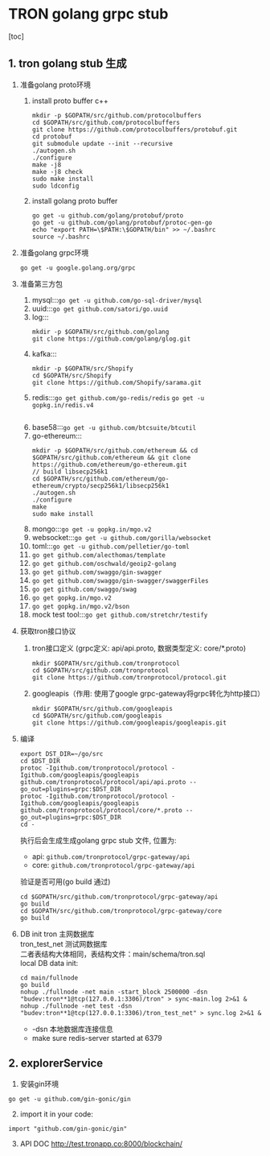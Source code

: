 # TRON golang grpc stub

[toc]

## 1. tron golang stub 生成
1. 准备golang proto环境
    1. install proto buffer c++
        ```shell
        mkdir -p $GOPATH/src/github.com/protocolbuffers
        cd $GOPATH/src/github.com/protocolbuffers
        git clone https://github.com/protocolbuffers/protobuf.git
        cd protobuf
        git submodule update --init --recursive
        ./autogen.sh
        ./configure
        make -j8
        make -j8 check
        sudo make install
        sudo ldconfig
        ```
    2. install golang proto buffer
        ```shell
        go get -u github.com/golang/protobuf/proto
        go get -u github.com/golang/protobuf/protoc-gen-go
        echo "export PATH=\$PATH:\$GOPATH/bin" >> ~/.bashrc
        source ~/.bashrc
        ```
2. 准备golang grpc环境
    ```
    go get -u google.golang.org/grpc
    ```

3. 准备第三方包
    1. mysql:::`go get -u github.com/go-sql-driver/mysql`
    2. uuid:::`go get github.com/satori/go.uuid`
    3. log:::
        ```shell
        mkdir -p $GOPATH/src/github.com/golang
        git clone https://github.com/golang/glog.git
        ```
    4. kafka:::
        ```shell
        mkdir -p $GOPATH/src/Shopify
        cd $GOPATH/src/Shopify
        git clone https://github.com/Shopify/sarama.git
        ```
    5. redis:::`go get github.com/go-redis/redis`   `go get -u gopkg.in/redis.v4`
        ```shell
        
        ```
    6. base58:::`go get -u github.com/btcsuite/btcutil`
    7. go-ethereum:::
        ```shell
        mkdir -p $GOPATH/src/github.com/ethereum && cd $GOPATH/src/github.com/ethereum && git clone https://github.com/ethereum/go-ethereum.git
        // build libsecp256k1
        cd $GOPATH/src/github.com/ethereum/go-ethereum/crypto/secp256k1/libsecp256k1
        ./autogen.sh
        ./configure
        make
        sudo make install
        ```
    8. mongo:::`go get -u gopkg.in/mgo.v2`
    9. websocket:::`go get -u github.com/gorilla/websocket`
    10. toml:::`go get -u github.com/pelletier/go-toml`
    11. `go get github.com/alecthomas/template`
    12. `go get github.com/oschwald/geoip2-golang`
    13. `go get github.com/swaggo/gin-swagger`
    14. `go get github.com/swaggo/gin-swagger/swaggerFiles`
    15. `go get github.com/swaggo/swag`
    16. `go get gopkg.in/mgo.v2`
    17. `go get gopkg.in/mgo.v2/bson`
    18. mock test tool:::`go get github.com/stretchr/testify`

4. 获取tron接口协议
    1. tron接口定义 (grpc定义: api/api.proto, 数据类型定义: core/*.proto)
        ```shell
        mkdir $GOPATH/src/github.com/tronprotocol
        cd $GOPATH/src/github.com/tronprotocol
        git clone https://github.com/tronprotocol/protocol.git
        ```
    2. googleapis（作用: 使用了google grpc-gateway将grpc转化为http接口）
        ```shell
        mkdir $GOPATH/src/github.com/googleapis
        cd $GOPATH/src/github.com/googleapis
        git clone https://github.com/googleapis/googleapis.git
        ```
5. 编译
    ```shell
    export DST_DIR=~/go/src
    cd $DST_DIR
    protoc -Igithub.com/tronprotocol/protocol -Igithub.com/googleapis/googleapis github.com/tronprotocol/protocol/api/api.proto --go_out=plugins=grpc:$DST_DIR
    protoc -Igithub.com/tronprotocol/protocol -Igithub.com/googleapis/googleapis github.com/tronprotocol/protocol/core/*.proto --go_out=plugins=grpc:$DST_DIR
    cd -
    ```
    
    执行后会生成生成golang grpc stub 文件, 位置为: 
    + api: `github.com/tronprotocol/grpc-gateway/api`
    + core: `github.com/tronprotocol/grpc-gateway/api`
    
    验证是否可用(go build 通过)
    ```shell
    cd $GOPATH/src/github.com/tronprotocol/grpc-gateway/api
    go build
    cd $GOPATH/src/github.com/tronprotocol/grpc-gateway/core
    go build
    ```
6. DB init
    tron  主网数据库       
    tron_test_net 测试网数据库      
    二者表结构大体相同，表结构文件：main/schema/tron.sql          
    local DB data init:
    ```shell
    cd main/fullnode
    go build
    nohup ./fullnode -net main -start_block 2500000 -dsn "budev:tron**1@tcp(127.0.0.1:3306)/tron" > sync-main.log 2>&1 &
    nohup ./fullnode -net test -dsn "budev:tron**1@tcp(127.0.0.1:3306)/tron_test_net" > sync.log 2>&1 &
    ```
    + -dsn 本地数据库连接信息
    + make sure redis-server started at 6379


## 2. explorerService
1.  安装gin环境
```
go get -u github.com/gin-gonic/gin
```

2. import it in your code:
```
import "github.com/gin-gonic/gin"
```

3. API DOC
http://test.tronapp.co:8000/blockchain/